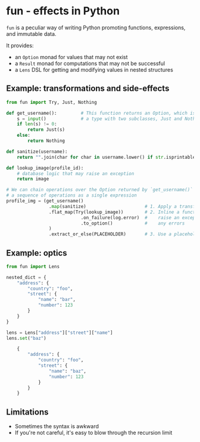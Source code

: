 # fun - effects in Python

`fun` is a peculiar way of writing Python promoting functions, expressions, and
immutable data.

It provides:

- an `Option` monad for values that may not exist
- a `Result` monad for computations that may not be successful
- a `Lens` DSL for getting and modifying values in nested structures

## Example: transformations and side-effects

```python
from fun import Try, Just, Nothing

def get_username():         # This function returns an Option, which is
    s = input()             # a type with two subclasses, Just and Nothing.
    if len(s) != 0:
        return Just(s)
    else:
        return Nothing

def sanitize(username):
    return "".join(char for char in username.lower() if str.isprintable(char))

def lookup_image(profile_id):
    # database logic that may raise an exception
    return image

# We can chain operations over the Option returned by `get_username()` to handle
# a sequence of operations as a single expression
profile_img = (get_username()
                .map(sanitize)                      # 1. Apply a transformation
                .flat_map(Try(lookup_image))        # 2. Inline a function that may
                            .on_failure(log.error)  #    raise an exception, logging
                            .to_option()            #    any errors
                )
                .extract_or_else(PLACEHOLDER)       # 3. Use a placeholder when no user
```

## Example: optics

```python
from fun import Lens

nested_dict = {
    "address": {
        "country": "foo",
        "street": {
            "name": "bar",
            "number": 123
        }
    }
}

lens = Lens["address"]["street"]["name"]
lens.set("baz")

    {
        "address": {
            "country": "foo",
            "street": {
                "name": "baz",
                "number": 123
            }
        }
    }
```

## Limitations

- Sometimes the syntax is awkward
- If you're not careful, it's easy to blow through the recursion limit
